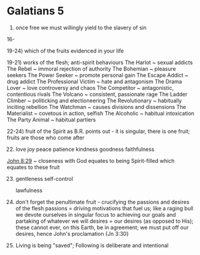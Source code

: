 # Galatians 5

1) once free we must willingly yield to the slavery of sin


16-

19-24) which of the fruits evidenced in your life

19-21) works of the flesh; anti-spirit behaviours
  The Harlot ~ sexual addicts
  The Rebel ~ immoral rejection of authority
  The Bohemian ~ pleasure seekers
  The Power Seeker ~ promote personal gain
  The Escape Addict ~ drug addict
  The Professional Victim ~ hate and antagonism
  The Drama Lover ~ love controversy and chaos
  The Competitor ~ antagonistic, contentious rivals
  The Volcano ~ consistent, passionate rage
  The Ladder Climber ~ politicking and electioneering
  The Revolutionary ~ habitually inciting rebellion
  The Watchman ~ causes divisions and dissensions
  The Materialist ~ covetous in action, selfish
  The Alcoholic ~ habitual intoxication
  The Party Animal ~ habitual partiers


22-24) fruit of the Spirit
	as B.R. points out - it is singular, there is one fruit; fruits are those who come after

22)
	love
	joy
	peace
	patience
	kindness
	goodness
	faithfulness

  [John 8:29]() ~ closeness with God equates to being Spirit-filled which equates to these fruit

23)
	gentleness
	self-control

	lawfulness

24) don't forget the penultimate fruit - crucifying the passions and desires of the flesh
	passions = driving motivations that fuel us; like a raging bull we devote ourselves in singular focus to achieving our goals and partaking of whatever we will
	desires = our desires (as opposed to His); these cannot ever, on this Earth, be in agreement; we must put off our desires, hence John's proclamation {Jn 3:30}


25) Living is being "saved"; Following is deliberate and intentional

